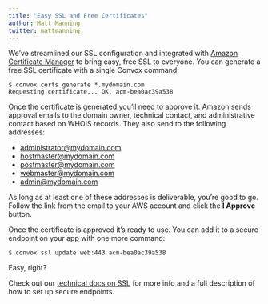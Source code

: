 ```yaml
---
title: "Easy SSL and Free Certificates"
author: Matt Manning
twitter: mattmanning
---
```


We’ve streamlined our SSL configuration and integrated with [Amazon Certificate Manager](https://aws.amazon.com/certificate-manager/) to bring easy, free SSL to everyone. You can generate a free SSL certificate with a single Convox command:

    $ convox certs generate *.mydomain.com
    Requesting certificate... OK, acm-bea0ac39a538

<!--more-->

Once the certificate is generated you’ll need to approve it. Amazon sends approval emails to the domain owner, technical contact, and administrative contact based on WHOIS records. They also send to the following addresses:

* administrator@mydomain.com
* hostmaster@mydomain.com
* postmaster@mydomain.com
* webmaster@mydomain.com
* admin@mydomain.com

As long as at least one of these addresses is deliverable, you’re good to go. Follow the link from the email to your AWS account and click the **I Approve** button.

Once the certificate is approved it’s ready to use. You can add it to a secure endpoint on your app with one more command:

    $ convox ssl update web:443 acm-bea0ac39a538

Easy, right?

Check out our [technical docs on SSL](https://convox.com/docs/ssl) for more info and a full description of how to set up secure endpoints.

